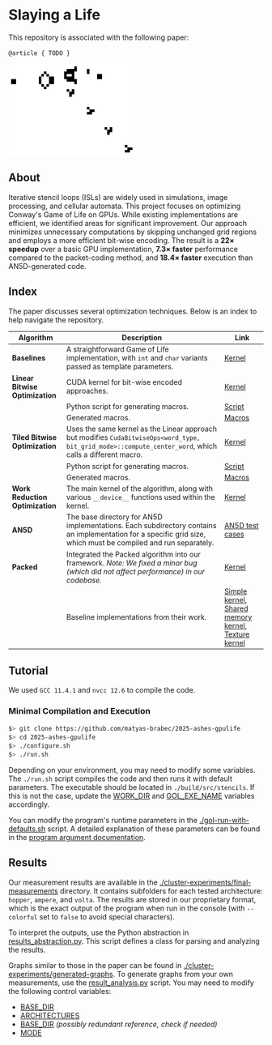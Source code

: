 # Slaying a Life

This repository is associated with the following paper:  

```
@article { TODO }
```

![Glider Gun](./glider-gun.gif)

## About  

Iterative stencil loops (ISLs) are widely used in simulations, image processing, and cellular automata. This project focuses on optimizing Conway's Game of Life on GPUs. While existing implementations are efficient, we identified areas for significant improvement. Our approach minimizes unnecessary computations by skipping unchanged grid regions and employs a more efficient bit-wise encoding. The result is a **22× speedup** over a basic GPU implementation, **7.3× faster** performance compared to the packet-coding method, and **18.4× faster** execution than AN5D-generated code.  

## Index  

The paper discusses several optimization techniques. Below is an index to help navigate the repository.  

| Algorithm | Description | Link |  
|-----------|-------------|------|  
| **Baselines** | A straightforward Game of Life implementation, with `int` and `char` variants passed as template parameters. | [Kernel](./src/algorithms/cuda-naive/cuda_naive_kernel.cu#L22) |  
| **Linear Bitwise Optimization** | CUDA kernel for bit-wise encoded approaches. | [Kernel](./src/algorithms/cuda-naive-bitwise/cuda_naive_bitwise_kernel.cu#L33) |  
| | Python script for generating macros. | [Script](./src/algorithms/_shared/bitwise/bitwise-ops/python-macro-generators/cols_macro_gen.py) |  
| | Generated macros. | [Macros](./src/algorithms/_shared/bitwise/bitwise-ops/macro-cols.hpp) |  
| **Tiled Bitwise Optimization** | Uses the same kernel as the Linear approach but modifies `CudaBitwiseOps<word_type, bit_grid_mode>::compute_center_word`, which calls a different macro. | [Kernel](./src/algorithms/cuda-naive-bitwise/cuda_naive_bitwise_kernel.cu#L33) |  
| | Python script for generating macros. | [Script](./src/algorithms/_shared/bitwise/bitwise-ops/python-macro-generators/tiles_macro_gen.py) |  
| | Generated macros. | [Macros](./src/algorithms/_shared/bitwise/bitwise-ops/macro-tiles.hpp) |  
| **Work Reduction Optimization** | The main kernel of the algorithm, along with various `__device__` functions used within the kernel. | [Kernel](./src/algorithms/cuda-naive-local-one-cell/cuda_local_one_cell.cu#L173) |  
| **AN5D** | The base directory for AN5D implementations. Each subdirectory contains an implementation for a specific grid size, which must be compiled and run separately. | [AN5D test cases](./AN5D/) |  
| **Packed** | Integrated the Packed algorithm into our framework. *Note: We fixed a minor bug (which did not affect performance) in our codebase.* | [Kernel](./src/algorithms/rel-work/eff-sim-ex-of-cell-auto-GPU/packed/GOL_packed.cu#L48) |  
| | Baseline implementations from their work. | [Simple kernel](./src/algorithms/rel-work/eff-sim-ex-of-cell-auto-GPU/baseline/GOL_basic.cu#L13), [Shared memory kernel](./src/algorithms/rel-work/eff-sim-ex-of-cell-auto-GPU/baseline/GOL_shm.cu#L14), [Texture kernel](./src/algorithms/rel-work/eff-sim-ex-of-cell-auto-GPU/baseline/GOL_texture.cu#L13) |  

## Tutorial  

We used `GCC 11.4.1` and `nvcc 12.6` to compile the code.  

### Minimal Compilation and Execution  

```bash
$> git clone https://github.com/matyas-brabec/2025-ashes-gpulife
$> cd 2025-ashes-gpulife
$> ./configure.sh
$> ./run.sh
```

Depending on your environment, you may need to modify some variables. The `./run.sh` script compiles the code and then runs it with default parameters. The executable should be located in `./build/src/stencils`. If this is not the case, update the [WORK_DIR](./run.sh#L13) and [GOL_EXE_NAME](./gol-run-with-defaults.sh#L6) variables accordingly.  

You can modify the program's runtime parameters in the [./gol-run-with-defaults.sh](./gol-run-with-defaults.sh) script. A detailed explanation of these parameters can be found in the [program argument documentation](./src/infrastructure/README.md).  

## Results  

Our measurement results are available in the [./cluster-experiments/final-measurements](./cluster-experiments/final-measurements) directory. It contains subfolders for each tested architecture: `hopper`, `ampere`, and `volta`. The results are stored in our proprietary format, which is the exact output of the program when run in the console (with `--colorful` set to `false` to avoid special characters).  

To interpret the outputs, use the Python abstraction in [results_abstraction.py](./cluster-experiments/results_abstraction.py). This script defines a class for parsing and analyzing the results.

Graphs similar to those in the paper can be found in [./cluster-experiments/generated-graphs](./cluster-experiments/generated-graphs). To generate graphs from your own measurements, use the [result_analysis.py](./cluster-experiments/result_analysis.py) script. You may need to modify the following control variables:  

- [BASE_DIR](./cluster-experiments/result_analysis.py#L11)  
- [ARCHITECTURES](./cluster-experiments/result_analysis.py#L10)  
- [BASE_DIR](./cluster-experiments/result_analysis.py#L13) *(possibly redundant reference, check if needed)*  
- [MODE](./cluster-experiments/result_analysis.py#L15)
  